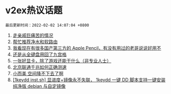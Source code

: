 # v2ex热议话题

`最后更新时间：2022-02-02 14:07:04 +0800`

1. [走亲戚巨痛苦的情况](https://www.v2ex.com/t/831623)
1. [帮忙推荐净水和软路由](https://www.v2ex.com/t/831590)
1. [我看现在有很多国产第三方的 Apple Pencil，有没有用过的老哥说说好用不](https://www.v2ex.com/t/831599)
1. [还是从全键盘用回了九宫格](https://www.v2ex.com/t/831638)
1. [一张好显卡，除了游戏还能干什么（非专业人士）](https://www.v2ex.com/t/831620)
1. [北京联通千兆如何正确测速](https://www.v2ex.com/t/831627)
1. [小而美 空间降不下去了啊](https://www.v2ex.com/t/831608)
1. [[1keydd inst.sh] 显进度+镜像永不失联， 1keydd 一键 DD 脚本支持一键安装纯净版 debian 与自定镜像](https://www.v2ex.com/t/831591)

